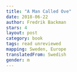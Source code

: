 ```yaml
---
title: "A Man Called Ove"
date: 2018-06-22
author: Fredrik Backman
stars: 4
layout: post
category: book
tags: read unreviewed
mapping: Sweden, Europe
translatedFrom: Swedish
gender: m
---
```

